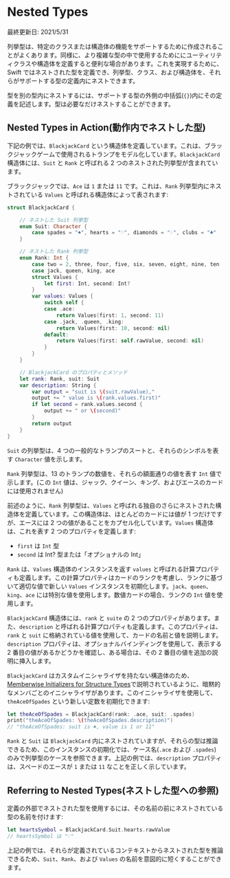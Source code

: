 # Nested Types

最終更新日: 2021/5/31

列挙型は、特定のクラスまたは構造体の機能をサポートするために作成されることがよくあります。同様に、より複雑な型の中で使用するためににユーティリティクラスや構造体を定義すると便利な場合があります。これを実現するために、Swift ではネストされた型を定義でき、列挙型、クラス、および構造体を、それらがサポートする型の定義内にネストできます。

型を別の型内にネストするには、サポートする型の外側の中括弧(`{}`)内にその定義を記述します。型は必要なだけネストすることができます。

## Nested Types in Action(動作内でネストした型)

下記の例では、`BlackjackCard` という構造体を定義しています。これは、ブラックジャックゲームで使用されるトランプをモデル化しています。`BlackjackCard` 構造体には、`Suit` と `Rank` と呼ばれる 2 つのネストされた列挙型が含まれています。

ブラックジャックでは、`Ace` は `1` または `11` です。これは、`Rank` 列挙型内にネストされている `Values` と呼ばれる構造体によって表されます:

```swift
struct BlackjackCard {

    // ネストした Suit 列挙型
    enum Suit: Character {
        case spades = "♠", hearts = "♡", diamonds = "♢", clubs = "♣"
    }

    // ネストした Rank 列挙型
    enum Rank: Int {
        case two = 2, three, four, five, six, seven, eight, nine, ten
        case jack, queen, king, ace
        struct Values {
            let first: Int, second: Int?
        }
        var values: Values {
            switch self {
            case .ace:
                return Values(first: 1, second: 11)
            case .jack, .queen, .king:
                return Values(first: 10, second: nil)
            default:
                return Values(first: self.rawValue, second: nil)
            }
        }
    }

    // BlackjackCard のプロパティとメソッド
    let rank: Rank, suit: Suit
    var description: String {
        var output = "suit is \(suit.rawValue),"
        output += " value is \(rank.values.first)"
        if let second = rank.values.second {
            output += " or \(second)"
        }
        return output
    }
}
```

`Suit` の列挙型は、4 つの一般的なトランプのスートと、それらのシンボルを表す `Character` 値を示します。

`Rank` 列挙型は、13 のトランプの数値を、それらの額面通りの値を表す `Int` 値で示します。(この `Int` 値は、ジャック、クイーン、キング、およびエースのカードには使用されません)

前述のように、`Rank` 列挙型は、`Values` と呼ばれる独自のさらにネストされた構造体を定義しています。この構造体は、ほとんどのカードには値が 1 つだけですが、エースには 2 つの値があることをカプセル化しています。`Values` 構造体は、これを表す 2 つのプロパティを定義します:

* `first` は `Int` 型
* `second` は Int? 型または「オプショナルの Int」

`Rank` は、`Values` 構造体のインスタンスを返す `values` と呼ばれる計算プロパティも定義します。この計算プロパティはカードのランクを考慮し、ランクに基づいて適切な値で新しい `Values` インスタンスを初期化します。`jack`、`queen`、`king`、`ace` には特別な値を使用します。数値カードの場合、ランクの `Int` 値を使用します。

`BlackjackCard` 構造体には、`rank` と `suite` の 2 つのプロパティがあります。また、`description` と呼ばれる計算プロパティも定義します。このプロパティは、`rank` と `suit` に格納されている値を使用して、カードの名前と値を説明します。`description` プロパティは、オプショナルバインディングを使用して、表示する 2 番目の値があるかどうかを確認し、ある場合は、その 2 番目の値を追加の説明に挿入します。

`BlackjackCard` はカスタムイニシャライザを持たない構造体のため、[Memberwise Initializers for Structure Types](./initialization.md#構造体のメンバごとのイニシャライザ)で説明されているように、暗黙的なメンバごとのイニシャライザがあります。このイニシャライザを使用して、`theAceOfSpades` という新しい定数を初期化できます:

```swift
let theAceOfSpades = BlackjackCard(rank: .ace, suit: .spades)
print("theAceOfSpades: \(theAceOfSpades.description)")
// "theAceOfSpades: suit is ♠, value is 1 or 11"
```

`Rank` と `Suit` は `BlackjackCard` 内にネストされていますが、それらの型は推論できるため、このインスタンスの初期化では、ケース名(`.ace` および `.spades`) のみで列挙型のケースを参照できます。上記の例では、`description` プロパティは、スペードのエースが `1` または `11` なことを正しく示しています。

## Referring to Nested Types(ネストした型への参照)

定義の外部でネストされた型を使用するには、その名前の前にネストされている型の名前を付けます:

```swift
let heartsSymbol = BlackjackCard.Suit.hearts.rawValue
// heartsSymbol は "♡"
```

上記の例では、それらが定義されているコンテキストからネストされた型を推論できるため、`Suit`、`Rank`、および `Values` の名前を意図的に短くすることができます。

